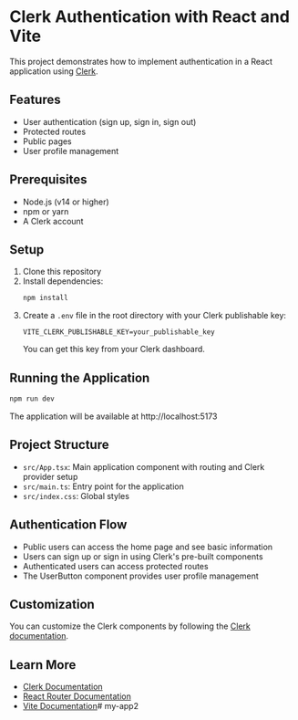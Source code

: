 # Clerk Authentication with React and Vite

This project demonstrates how to implement authentication in a React application using [Clerk](https://clerk.com/).

## Features

- User authentication (sign up, sign in, sign out)
- Protected routes
- Public pages
- User profile management

## Prerequisites

- Node.js (v14 or higher)
- npm or yarn
- A Clerk account

## Setup

1. Clone this repository
2. Install dependencies:
   ```bash
   npm install
   ```
3. Create a `.env` file in the root directory with your Clerk publishable key:
   ```
   VITE_CLERK_PUBLISHABLE_KEY=your_publishable_key
   ```
   You can get this key from your Clerk dashboard.

## Running the Application

```bash
npm run dev
```

The application will be available at http://localhost:5173

## Project Structure

- `src/App.tsx`: Main application component with routing and Clerk provider setup
- `src/main.ts`: Entry point for the application
- `src/index.css`: Global styles

## Authentication Flow

- Public users can access the home page and see basic information
- Users can sign up or sign in using Clerk's pre-built components
- Authenticated users can access protected routes
- The UserButton component provides user profile management

## Customization

You can customize the Clerk components by following the [Clerk documentation](https://clerk.com/docs/customization/overview).

## Learn More

- [Clerk Documentation](https://clerk.com/docs)
- [React Router Documentation](https://reactrouter.com/)
- [Vite Documentation](https://vitejs.dev/)# my-app2
